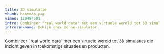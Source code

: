 ```yaml
---
title: 3D simulatie
thumb: heatmap.png
vimeo: 120484501
intro: Combineer "real world data" met een virtuele wereld tot 3D simulaties die inzicht geven in toekomstige situaties en producten.
introlinkname: Bekijk onze zonne-simulator.
---
```


Combineer "real world data" met een virtuele wereld tot 3D simulaties die inzicht geven in toekomstige situaties en producten.
